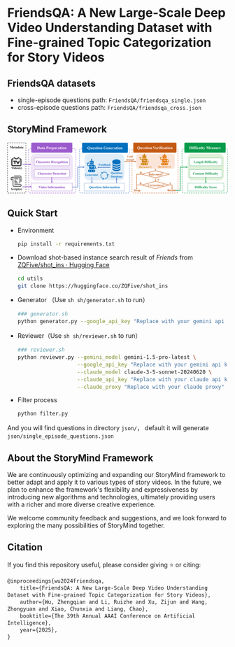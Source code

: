 # FriendsQA: A New Large-Scale Deep Video Understanding Dataset with Fine-grained Topic Categorization for Story Videos



## FriendsQA datasets

- single-episode questions path: `FriendsQA/friendsqa_single.json`
- cross-episode questions path: `FriendsQA/friendsqa_cross.json`



## StoryMind Framework

![图片名称](./assets/framework.png)



## Quick Start

- Environment

  ```bash
  pip install -r requirements.txt
  ```

- Download shot-based instance search result of *Friends* from [ZQFive/shot_ins · Hugging Face](https://huggingface.co/ZQFive/shot_ins) 

  ```bash
  cd utils
  git clone https://huggingface.co/ZQFive/shot_ins
  ```

- Generator （Use `sh sh/generator.sh` to run）

  ```bash
  ### generator.sh
  python generator.py --google_api_key "Replace with your gemini api key" --num_workers 1  --worker 0  --begin 0  --end 250 
  ```

- Reviewer（Use `sh sh/reviewer.sh` to run）

  ```bash
  ### reviewer.sh
  python reviewer.py --gemini_model gemini-1.5-pro-latest \
                     --google_api_key "Replace with your gemini api key" \
                     --claude_model claude-3-5-sonnet-20240620 \
                     --claude_api_key "Replace with your claude api key" \
                     --claude_proxy "Replace with your claude proxy"
  ```

- Filter process

  ```bash
  python filter.py
  ```

And you will find questions in directory `json/`， default it will generate `json/single_episode_questions.json`



## About the StoryMind Framework

We are continuously optimizing and expanding our StoryMind framework to better adapt and apply it to various types of story videos. In the future, we plan to enhance the framework's flexibility and expressiveness by introducing new algorithms and technologies, ultimately providing users with a richer and more diverse creative experience.

We welcome community feedback and suggestions, and we look forward to exploring the many possibilities of StoryMind together.



## Citation

If you find this repository useful, please consider giving ⭐ or citing:

```
@inproceedings{wu2024friendsqa,
    title={FriendsQA: A New Large-Scale Deep Video Understanding Dataset with Fine-grained Topic Categorization for Story Videos},
    author={Wu, Zhengqian and Li, Ruizhe and Xu, Zijun and Wang, Zhongyuan and Xiao, Chunxia and Liang, Chao},
    booktitle={The 39th Annual AAAI Conference on Artificial Intelligence},
    year={2025},
}
```

